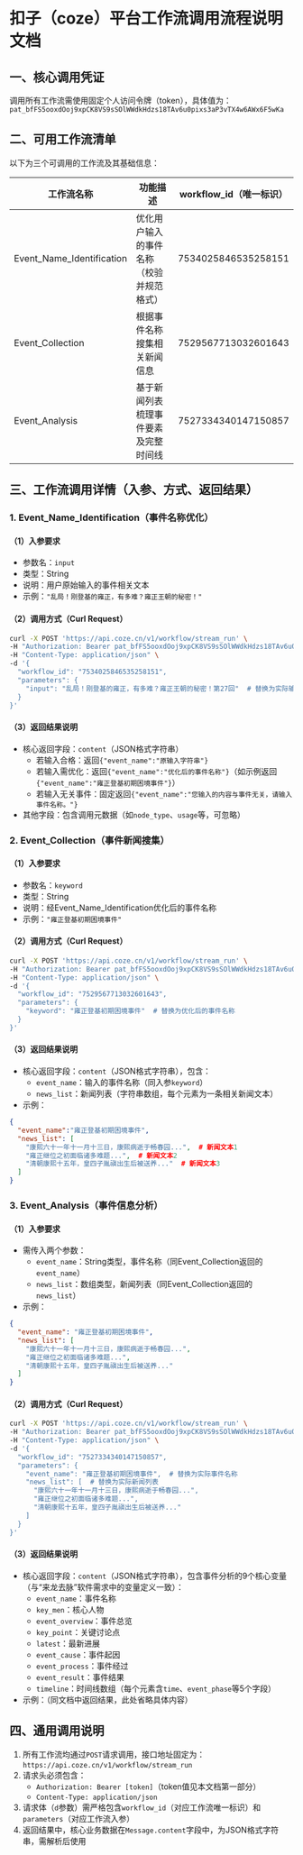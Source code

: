 # 扣子（coze）平台工作流调用流程说明文档


## 一、核心调用凭证
调用所有工作流需使用固定个人访问令牌（token），具体值为：  
`pat_bfFS5ooxdOoj9xpCK8VS9sSOlWWdkHdzs18TAv6u0pixs3aP3vTX4w6AWx6F5wKa`  


## 二、可用工作流清单
以下为三个可调用的工作流及其基础信息：

| 工作流名称                | 功能描述                                  | workflow_id（唯一标识）       |
|---------------------------|-------------------------------------------|-------------------------------|
| Event_Name_Identification | 优化用户输入的事件名称（校验并规范格式）  | 7534025846535258151           |
| Event_Collection          | 根据事件名称搜集相关新闻信息              | 7529567713032601643           |
| Event_Analysis            | 基于新闻列表梳理事件要素及完整时间线      | 7527334340147150857           |  


## 三、工作流调用详情（入参、方式、返回结果）
### 1. Event_Name_Identification（事件名称优化）
#### （1）入参要求
- 参数名：`input`  
- 类型：String  
- 说明：用户原始输入的事件相关文本  
- 示例：`"乱局！刚登基的雍正，有多难？雍正王朝的秘密！"`  

#### （2）调用方式（Curl Request）
```bash
curl -X POST 'https://api.coze.cn/v1/workflow/stream_run' \
-H "Authorization: Bearer pat_bfFS5ooxdOoj9xpCK8VS9sSOlWWdkHdzs18TAv6u0pixs3aP3vTX4w6AWx6F5wKa" \
-H "Content-Type: application/json" \
-d '{
  "workflow_id": "7534025846535258151",
  "parameters": {
    "input": "乱局！刚登基的雍正，有多难？雍正王朝的秘密！第27回"  # 替换为实际输入内容
  }
}'
```

#### （3）返回结果说明
- 核心返回字段：`content`（JSON格式字符串）  
  - 若输入合格：返回`{"event_name":"原输入字符串"}`  
  - 若输入需优化：返回`{"event_name":"优化后的事件名称"}`（如示例返回`{"event_name":"雍正登基初期困境事件"}`）  
  - 若输入无关事件：固定返回`{"event_name":"您输入的内容与事件无关，请输入事件名称。"}`  
- 其他字段：包含调用元数据（如`node_type`、`usage`等，可忽略）  


### 2. Event_Collection（事件新闻搜集）
#### （1）入参要求
- 参数名：`keyword`  
- 类型：String  
- 说明：经Event_Name_Identification优化后的事件名称  
- 示例：`"雍正登基初期困境事件"`  

#### （2）调用方式（Curl Request）
```bash
curl -X POST 'https://api.coze.cn/v1/workflow/stream_run' \
-H "Authorization: Bearer pat_bfFS5ooxdOoj9xpCK8VS9sSOlWWdkHdzs18TAv6u0pixs3aP3vTX4w6AWx6F5wKa" \
-H "Content-Type: application/json" \
-d '{
  "workflow_id": "7529567713032601643",
  "parameters": {
    "keyword": "雍正登基初期困境事件"  # 替换为优化后的事件名称
  }
}'
```

#### （3）返回结果说明
- 核心返回字段：`content`（JSON格式字符串），包含：  
  - `event_name`：输入的事件名称（同入参`keyword`）  
  - `news_list`：新闻列表（字符串数组，每个元素为一条相关新闻文本）  
- 示例：  
```json
{
  "event_name":"雍正登基初期困境事件",
  "news_list": [
    "康熙六十一年十一月十三日，康熙病逝于畅春园...",  # 新闻文本1
    "雍正继位之初面临诸多难题...",  # 新闻文本2
    "清朝康熙十五年，皇四子胤禛出生后被送养..."  # 新闻文本3
  ]
}
```


### 3. Event_Analysis（事件信息分析）
#### （1）入参要求
- 需传入两个参数：  
  - `event_name`：String类型，事件名称（同Event_Collection返回的`event_name`）  
  - `news_list`：数组类型，新闻列表（同Event_Collection返回的`news_list`）  
- 示例：  
```json
{
  "event_name": "雍正登基初期困境事件",
  "news_list": [
    "康熙六十一年十一月十三日，康熙病逝于畅春园...",
    "雍正继位之初面临诸多难题...",
    "清朝康熙十五年，皇四子胤禛出生后被送养..."
  ]
}
```

#### （2）调用方式（Curl Request）
```bash
curl -X POST 'https://api.coze.cn/v1/workflow/stream_run' \
-H "Authorization: Bearer pat_bfFS5ooxdOoj9xpCK8VS9sSOlWWdkHdzs18TAv6u0pixs3aP3vTX4w6AWx6F5wKa" \
-H "Content-Type: application/json" \
-d '{
  "workflow_id": "7527334340147150857",
  "parameters": {
    "event_name": "雍正登基初期困境事件",  # 替换为实际事件名称
    "news_list": [  # 替换为实际新闻列表
      "康熙六十一年十一月十三日，康熙病逝于畅春园...",
      "雍正继位之初面临诸多难题...",
      "清朝康熙十五年，皇四子胤禛出生后被送养..."
    ]
  }
}'
```

#### （3）返回结果说明
- 核心返回字段：`content`（JSON格式字符串），包含事件分析的9个核心变量（与“来龙去脉”软件需求中的变量定义一致）：  
  - `event_name`：事件名称  
  - `key_men`：核心人物  
  - `event_overview`：事件总览  
  - `key_point`：关键讨论点  
  - `latest`：最新进展  
  - `event_cause`：事件起因  
  - `event_process`：事件经过  
  - `event_result`：事件结果  
  - `timeline`：时间线数组（每个元素含`time`、`event_phase`等5个字段）  
- 示例：（同文档中返回结果，此处省略具体内容）  


## 四、通用调用说明
1. 所有工作流均通过`POST`请求调用，接口地址固定为：`https://api.coze.cn/v1/workflow/stream_run`  
2. 请求头必须包含：  
   - `Authorization: Bearer [token]`（token值见本文档第一部分）  
   - `Content-Type: application/json`  
3. 请求体（`d`参数）需严格包含`workflow_id`（对应工作流唯一标识）和`parameters`（对应工作流入参）  
4. 返回结果中，核心业务数据在`Message.content`字段中，为JSON格式字符串，需解析后使用